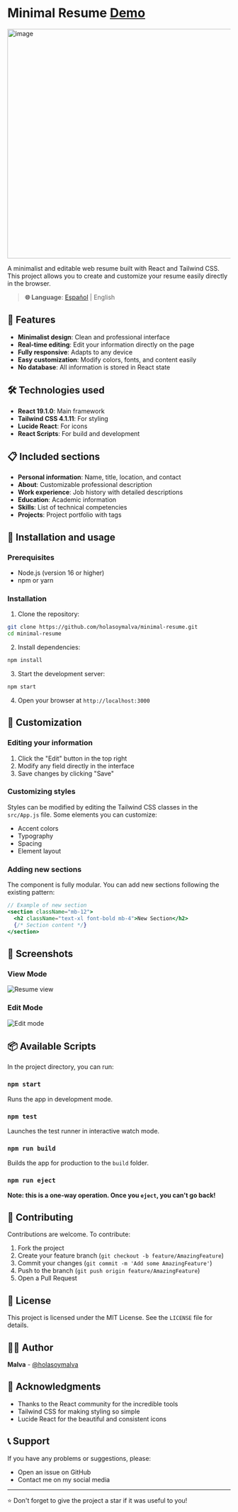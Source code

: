 # Minimal Resume [Demo](https://holasoymalva.github.io/minimal-resume/)

<img width="763" height="518" alt="image" src="https://github.com/user-attachments/assets/09ba3973-4f9f-4fae-ab86-955b8cb11220" />

A minimalist and editable web resume built with React and Tailwind CSS. This project allows you to create and customize your resume easily directly in the browser.

> **🌐 Language**: [Español](README_es.md) | English

## 🚀 Features

- **Minimalist design**: Clean and professional interface
- **Real-time editing**: Edit your information directly on the page
- **Fully responsive**: Adapts to any device
- **Easy customization**: Modify colors, fonts, and content easily
- **No database**: All information is stored in React state

## 🛠️ Technologies used

- **React 19.1.0**: Main framework
- **Tailwind CSS 4.1.11**: For styling
- **Lucide React**: For icons
- **React Scripts**: For build and development

## 📋 Included sections

- **Personal information**: Name, title, location, and contact
- **About**: Customizable professional description
- **Work experience**: Job history with detailed descriptions
- **Education**: Academic information
- **Skills**: List of technical competencies
- **Projects**: Project portfolio with tags

## 🚀 Installation and usage

### Prerequisites

- Node.js (version 16 or higher)
- npm or yarn

### Installation

1. Clone the repository:
```bash
git clone https://github.com/holasoymalva/minimal-resume.git
cd minimal-resume
```

2. Install dependencies:
```bash
npm install
```

3. Start the development server:
```bash
npm start
```

4. Open your browser at `http://localhost:3000`

## 📝 Customization

### Editing your information

1. Click the "Edit" button in the top right
2. Modify any field directly in the interface
3. Save changes by clicking "Save"

### Customizing styles

Styles can be modified by editing the Tailwind CSS classes in the `src/App.js` file. Some elements you can customize:

- Accent colors
- Typography
- Spacing
- Element layout

### Adding new sections

The component is fully modular. You can add new sections following the existing pattern:

```jsx
// Example of new section
<section className="mb-12">
  <h2 className="text-xl font-bold mb-4">New Section</h2>
  {/* Section content */}
</section>
```

## 🎨 Screenshots

### View Mode
![Resume view](screenshot-view.png)

### Edit Mode
![Edit mode](screenshot-edit.png)

## 📦 Available Scripts

In the project directory, you can run:

### `npm start`
Runs the app in development mode.

### `npm test`
Launches the test runner in interactive watch mode.

### `npm run build`
Builds the app for production to the `build` folder.

### `npm run eject`
**Note: this is a one-way operation. Once you `eject`, you can't go back!**

## 🤝 Contributing

Contributions are welcome. To contribute:

1. Fork the project
2. Create your feature branch (`git checkout -b feature/AmazingFeature`)
3. Commit your changes (`git commit -m 'Add some AmazingFeature'`)
4. Push to the branch (`git push origin feature/AmazingFeature`)
5. Open a Pull Request

## 📜 License

This project is licensed under the MIT License. See the `LICENSE` file for details.

## 👨‍💻 Author

**Malva** - [@holasoymalva](https://github.com/holasoymalva)

## 🙏 Acknowledgments

- Thanks to the React community for the incredible tools
- Tailwind CSS for making styling so simple
- Lucide React for the beautiful and consistent icons

## 📞 Support

If you have any problems or suggestions, please:
- Open an issue on GitHub
- Contact me on my social media

---

⭐ Don't forget to give the project a star if it was useful to you!
